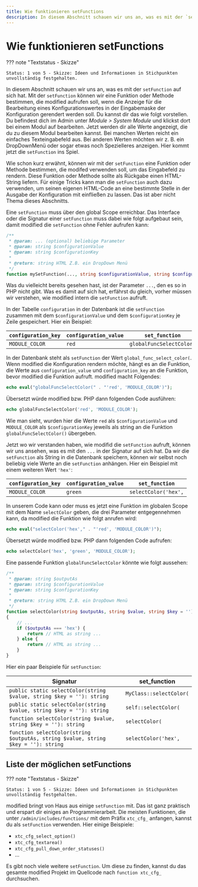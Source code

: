```yaml
---
title: Wie funktionieren setFunctions
description: In diesem Abschnitt schauen wir uns an, was es mit der `setFunction` auf sich hat. Mit der `setFunction` können wir eine Funktion oder Methode bestimmen, die modified aufrufen soll, wenn die Anzeige für die Bearbeitung eines Konfigurationswertes in der Eingabemaske der Konfiguration gerendert werden soll.
---
```


# Wie funktionieren setFunctions

??? note "Textstatus - Skizze"

    Status: 1 von 5 - Skizze: Ideen und Informationen in Stichpunkten unvollständig festgehalten.

In diesem Abschnitt schauen wir uns an, was es mit der `setFunction` auf sich hat. Mit der `setFunction` können wir eine Funktion oder Methode bestimmen, die modified aufrufen soll, wenn die Anzeige für die Bearbeitung eines Konfigurationswertes in der Eingabemaske der Konfiguration gerendert werden soll. Du kannst dir das wie folgt vorstellen. Du befindest dich im Admin unter *Module > System Module* und klickst dort bei einem Modul auf bearbeiten. Jetzt werden dir alle Werte angezeigt, die du zu diesem Modul bearbeiten kannst. Bei manchen Werten reicht ein einfaches Texteingabefeld aus. Bei anderen Werten möchten wir z. B. ein DropDownMenü oder sogar etwas noch Spezielleres anzeigen. Hier kommt jetzt die `setFunction` ins Spiel.

Wie schon kurz erwähnt, können wir mit der `setFunction` eine Funktion oder Methode bestimmen, die modifed verwenden soll, um das Eingabefeld zu rendern. Diese Funktion oder Methode sollte als Rückgabe einen HTML-String liefern. Für einige Tricks kann man die `setFunction` auch dazu verwenden, um seinen eigenen HTML-Code an eine bestimmte Stelle in der Ausgabe der Konfiguration mit einfließen zu lassen. Das ist aber nicht Thema dieses Abschnitts.

Eine `setFunction` muss über den global Scope erreichbar. Das Interface oder die Signatur einer `setFunction` muss dabei wie folgt aufgebaut sein, damit modified die `setFunction` ohne Fehler aufrufen kann:

```php
/**
 * @param: ... (optional) beliebige Parameter
 * @param: string $configurationValue
 * @param: string $configurationKey
 *
 * @return: string HTML Z.B. ein DropDown Menü
 */
function mySetFunction(..., string $configurationValue, string $configurationKey = ''): string
```

Was du vielleicht bereits gesehen hast, ist der Parameter `...`, den es so in PHP nicht gibt. Was es damit auf sich hat, erfährst du gleich, vorher müssen wir verstehen, wie modified intern die `setFunction` aufruft.

In der Tabelle `configuration` in der Datenbank ist die `setFunction` zusammen mit dem `$configurationValue` und dem `$configurationKey` je Zeile gespeichert. Hier ein Beispiel:

| `configuration_key` | `configuration_value` | `set_function`           |
| ------------------- | --------------------- | ------------------------ |
| `MODULE_COLOR`      | `red`                 | `globalFuncSelectColor(` |

In der Datenbank steht als `setFunction` der Wert `global_func_select_color(`. Wenn modified die Konfiguration rendern möchte, hängt es an die Funktion, die Werte aus `configuration_value` und `configuration_key` an die Funktion, bevor modified die Funktion aufruft. modified macht Folgendes:

```php
echo eval("globalFuncSelectColor(" . "'red', 'MODULE_COLOR')");
```

Übersetzt würde modified bzw. PHP dann folgenden Code ausführen:

```php
echo globalFuncSelectColor('red', 'MODULE_COLOR');
```

Wie man sieht, wurden hier die Werte `red` als `$configurationValue` und `MODULE_COLOR` als `$configurationKey` jeweils als string an die Funktion `globalFuncSelectColor()` übergeben.

Jetzt wo wir verstanden haben, wie modifid die `setFunction` aufruft, können wir uns ansehen, was es mit den `...` in der Signatur auf sich hat. Da wir die `setFunction` als String in die Datenbank speichern, können wir selbst noch beliebig viele Werte an die `setFunction` anhängen. Hier ein Beispiel mit einem weiteren Wert `'hex'`:

| `configuration_key` | `configuration_value` | `set_function`       |
| ------------------- | --------------------- | -------------------- |
| `MODULE_COLOR`      | `green`               | `selectColor('hex',` |

In unserem Code kann oder muss es jetzt eine Funktion im globalen Scope mit dem Name `selectColor` geben, die drei Parameter entgegennehmen kann, da modified die Funktion wie folgt anrufen wird:

```php
echo eval("selectColor('hex'," . "'red', 'MODULE_COLOR')");
```

Übersetzt würde modified bzw. PHP dann folgenden Code aufrufen:

```php
echo selectColor('hex', 'green', 'MODULE_COLOR');
```

Eine passende Funktion `globalFuncSelectColor` könnte wie folgt aussehen:

```php
/**
 * @param: string $outputAs
 * @param: string $configurationValue
 * @param: string $configurationKey
 *
 * @return: string HTML Z.B. ein DropDown Menü
 */
function selectColor(string $outputAs, string $value, string $key = ''): string
{
	// ...
	if ($outputAs === 'hex') {
		return // HTML as string ...
	} else {
		return // HTML as string ...
	}
}
```

Hier ein paar Beispiele für `setFunction`:

| Signatur                                                                          | set_function            |
| --------------------------------------------------------------------------------- | ----------------------- |
| `public static selectColor(string $value, string $key = ''): string`              | `MyClass::selectColor(` |
| `public static selectColor(string $value, string $key = ''): string`              | `self::selectColor(`    |
| `function selectColor(string $value, string $key = ''): string`                   | `selectColor(`          |
| `function selectColor(string $outputAs, string $value, string $key = ''): string` | `selectColor('hex',`    |

## Liste der möglichen setFunctions

??? note "Textstatus - Skizze"

    Status: 1 von 5 - Skizze: Ideen und Informationen in Stichpunkten unvollständig festgehalten.

modified bringt von Haus aus einige `setFunction` mit. Das ist ganz praktisch und erspart dir einiges an Programmierarbeit. Die meisten Funktionen, die unter `/admin/includes/functions/` mit dem Präfix `xtc_cfg_` anfangen, kannst du als `setFunction` verwenden. Hier einige Beispiele:

-   `xtc_cfg_select_option()`
-   `xtc_cfg_textarea()`
-   `xtc_cfg_pull_down_order_statuses()`
-   ...

Es gibt noch viele weitere `setFunction`. Um diese zu finden, kannst du das gesamte modified Projekt im Quellcode nach `function xtc_cfg_` durchsuchen.